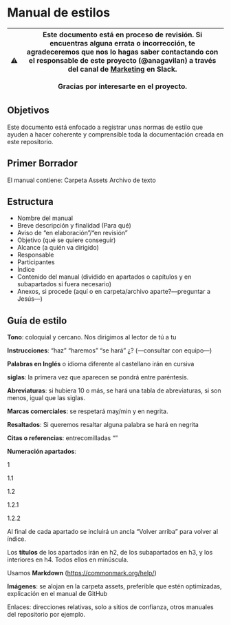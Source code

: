 # Manual de estilos

| ⚠️ | Este documento está en proceso de revisión. Si encuentras alguna errata o incorrección, te agradeceremos que nos lo hagas saber contactando con el responsable de este proyecto (@anagavilan) a través del canal de [Marketing](https://wpes.slack.com/archives/C2MA1HA20) en Slack. <br><br>Gracias por interesarte en el proyecto. |
|---|---|

## Objetivos

Este documento está enfocado a registrar unas normas de estilo que ayuden a hacer coherente y comprensible toda la documentación creada en este repositorio.

## Primer Borrador
El manual contiene:
Carpeta Assets
Archivo de texto

## Estructura
* Nombre del manual
* Breve descripción y finalidad (Para qué)
* Aviso de “en elaboración”/“en revisión”
* Objetivo (qué se quiere conseguir)
* Alcance (a quién va dirigido)
* Responsable
* Participantes
* Índice 
* Contenido del manual (dividido en apartados o capítulos y en subapartados si fuera necesario)
* Anexos, si procede (aquí o en carpeta/archivo aparte?—preguntar a Jesús—)


## Guía de estilo
**Tono**: coloquial y cercano. 
Nos dirigimos al lector de tú a tu

**Instrucciones**: “haz” “haremos” “se hará” ¿? (—consultar con equipo—)

**Palabras en Inglés** o idioma diferente al castellano irán en cursiva

**siglas**: la primera vez que aparecen se pondrá entre paréntesis.

**Abreviaturas**: si hubiera 10 o más, se hará una tabla de abreviaturas, si son menos, igual que las siglas.

**Marcas comerciales**: se respetará may/min y en negrita.

**Resaltados**: Si queremos resaltar alguna palabra se hará en negrita

**Citas o referencias**: entrecomilladas “”

**Numeración apartados**:

1

1.1

1.2

1.2.1

1.2.2

Al final de cada apartado se incluirá un ancla “Volver arriba” para volver al índice.

Los **títulos** de los apartados irán en h2, de los subapartados en h3, y los interiores en h4. Todos ellos en minúscula.

Usamos **Markdown** (https://commonmark.org/help/)

**Imágenes**:  se alojan en la carpeta assets, preferible que estén optimizadas, explicación en el manual de GitHub

Enlaces: direcciones relativas, solo a sitios de confianza, otros manuales del repositorio por ejemplo.
